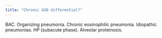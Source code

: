 ```yaml
---
title: "Chronic GGO differential?"
---
```

BAC. Organizing pneumonia. Chronic eosinophilic pneumonia. Idiopathic pneumonias. HP (subacute phase). Alveolar proteinosis.

